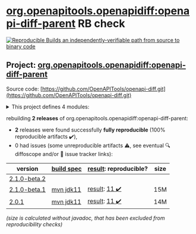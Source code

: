 [org.openapitools.openapidiff:openapi-diff-parent](https://search.maven.org/artifact/org.openapitools.openapidiff/openapi-diff-parent/) RB check
=======

[![Reproducible Builds](https://reproducible-builds.org/images/logos/rb.svg) an independently-verifiable path from source to binary code](https://reproducible-builds.org/)

## Project: [org.openapitools.openapidiff:openapi-diff-parent](https://search.maven.org/artifact/org.openapitools.openapidiff/openapi-diff-parent/)

Source code: [https://github.com/OpenAPITools/openapi-diff.git](https://github.com/OpenAPITools/openapi-diff.git)

<details><summary>This project defines 4 modules:</summary>

* [org.openapitools.openapidiff:openapi-diff-cli](https://search.maven.org/artifact/org.openapitools.openapidiff/openapi-diff-cli/)
* [org.openapitools.openapidiff:openapi-diff-core](https://search.maven.org/artifact/org.openapitools.openapidiff/openapi-diff-core/)
* [org.openapitools.openapidiff:openapi-diff-maven](https://search.maven.org/artifact/org.openapitools.openapidiff/openapi-diff-maven/)
* [org.openapitools.openapidiff:openapi-diff-parent](https://search.maven.org/artifact/org.openapitools.openapidiff/openapi-diff-parent/)
</details>

rebuilding **2 releases** of org.openapitools.openapidiff:openapi-diff-parent:
- **2** releases were found successfully **fully reproducible** (100% reproducible artifacts :heavy_check_mark:),
- 0 had issues (some unreproducible artifacts :warning:, see eventual :mag: diffoscope and/or :memo: issue tracker links):

| version | [build spec](/BUILDSPEC.md) | [result](https://reproducible-builds.org/docs/jvm/): reproducible? | size |
| -- | --------- | ------ | -- |
| [2.1.0-beta.2](https://search.maven.org/artifact/org.openapitools.openapidiff/openapi-diff-parent/2.1.0-beta.2/pom) | | | |
| [2.1.0-beta.1](https://search.maven.org/artifact/org.openapitools.openapidiff/openapi-diff-parent/2.1.0-beta.1/pom) | [mvn jdk11](openapi-diff-2.1.0-beta.1.buildspec) | [result](openapi-diff-parent-2.1.0-beta.1.buildinfo): [11 :heavy_check_mark: ](openapi-diff-parent-2.1.0-beta.1.buildcompare) | 15M |
| [2.0.1](https://search.maven.org/artifact/org.openapitools.openapidiff/openapi-diff-parent/2.0.1/pom) | [mvn jdk11](openapi-diff-2.0.1.buildspec) | [result](openapi-diff-parent-2.0.1.buildinfo): [11 :heavy_check_mark: ](openapi-diff-parent-2.0.1.buildcompare) | 14M |

<i>(size is calculated without javadoc, that has been excluded from reproducibility checks)</i>
